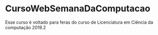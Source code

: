 # CursoWebSemanaDaComputacao
Esse curso é voltado para feras do curso de Licenciatura em Ciência da computação 2019.2
